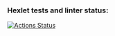 ### Hexlet tests and linter status:
[![Actions Status](https://github.com/sergei0393/python-project-49/actions/workflows/hexlet-check.yml/badge.svg)](https://github.com/sergei0393/python-project-49/actions)